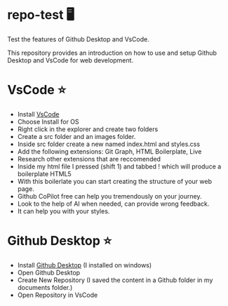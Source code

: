 # repo-test 🖥️
Test the features of Github Desktop and VsCode.

This repository provides an introduction on how to use and setup Github Desktop and VsCode for web development.

# VsCode ⭐

- Install [VsCode](https://code.visualstudio.com/download)
- Choose Install for OS
- Right click in the explorer and create two folders
- Create a src folder and an images folder.
- Inside src folder create a new named index.html and styles.css 
- Add the following extensions: Git Graph, HTML Boilerplate, Live
- Research other extensions that are reccomended
- Inside my html file I pressed (shift 1) and tabbed ! which will produce a boilerplate HTML5 
- With this boilerlate you can start creating the structure of your web page.
- Github CoPilot free can help you tremendously on your journey.
- Look to the help of AI when needed, can provide wrong feedback.
- It can help you with your styles.

# Github Desktop ⭐

- Install [Github Desktop](https://desktop.github.com/download/) (I installed on windows)
- Open Github Desktop
- Create New Repository (I saved the content in a Github folder in my documents folder.)
- Open Repository in VsCode